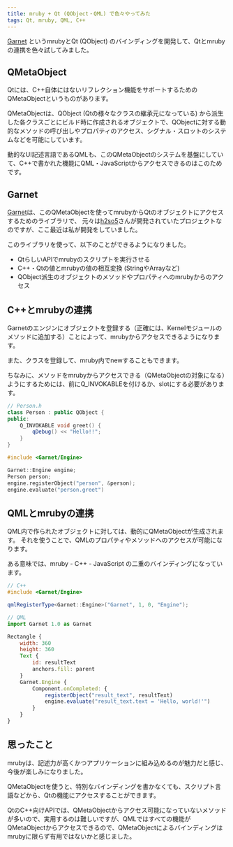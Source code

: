 ```yaml
---
title: mruby + Qt (QObject・QML) で色々やってみた
tags: Qt, mruby, QML, C++
---
```


[Garnet](https://github.com/h2so5/Garnet) というmrubyとQt (QObject) のバインディングを開発して、Qtとmrubyの連携を色々試してみました。

QMetaObject
--------

Qtには、C++自体にはないリフレクション機能をサポートするためのQMetaObjectというものがあります。

QMetaObjectは、QObject (Qtの様々なクラスの継承元になっている) から派生した各クラスごとにビルド時に作成されるオブジェクトで、QObjectに対する動的なメソッドの呼び出しやプロパティのアクセス、シグナル・スロットのシステムなどを可能にしています。

動的なUI記述言語であるQMLも、このQMetaObjectのシステムを基盤にしていて、C++で書かれた機能にQML・JavaScriptからアクセスできるのはこのためです。

Garnet
--------

[Garnet](https://github.com/h2so5/Garnet)は、このQMetaObjectを使ってmrubyからQtのオブジェクトにアクセスするためのライブラリで、
元々は[h2so5](https://github.com/h2so5)さんが開発されていたプロジェクトなのですが、ここ最近は私が開発をしていました。

このライブラリを使って、以下のことができるようになりました。

* QtらしいAPIでmrubyのスクリプトを実行させる
* C++・Qtの値とmrubyの値の相互変換 (StringやArrayなど)
* QObject派生のオブジェクトのメソッドやプロパティへのmrubyからのアクセス

C++とmrubyの連携
--------

Garnetのエンジンにオブジェクトを登録する（正確には、Kernelモジュールのメソッドに追加する）ことによって、mrubyからアクセスできるようになります。

また、クラスを登録して、mruby内でnewすることもできます。

ちなみに、メソッドをmrubyからアクセスできる（QMetaObjectの対象になる）ようにするためには、前にQ_INVOKABLEを付けるか、slotにする必要があります。


```cpp
// Person.h
class Person : public QObject {
public:
    Q_INVOKABLE void greet() {
        qDebug() << "Hello!!";
    }
}
```

```cpp
#include <Garnet/Engine>

Garnet::Engine engine;
Person person;
engine.registerObject("person", &person);
engine.evaluate("person.greet")
```

QMLとmrubyの連携
--------

QML内で作られたオブジェクトに対しては、動的にQMetaObjectが生成されます。
それを使うことで、QMLのプロパティやメソッドへのアクセスが可能になります。

ある意味では、mruby - C++ - JavaScript の二重のバインディングになっています。

```cpp
// C++
#include <Garnet/Engine>

qmlRegisterType<Garnet::Engine>("Garnet", 1, 0, "Engine");
```

```javascript
// QML
import Garnet 1.0 as Garnet

Rectangle {
    width: 360
    height: 360
    Text {
        id: resultText
        anchors.fill: parent
    }
    Garnet.Engine {
        Component.onCompleted: {
            registerObject("result_text", resultText)
            engine.evaluate("result_text.text = 'Hello, world!'")
        }
    }
}
```

思ったこと
--------

mrubyは、記述力が高くかつアプリケーションに組み込めるのが魅力だと感じ、今後が楽しみになりました。

QMetaObjectを使うと、特別なバインディングを書かなくても、スクリプト言語などから、Qtの機能にアクセスすることができます。

QtのC++向けAPIでは、QMetaObjectからアクセス可能になっていないメソッドが多いので、実用するのは難しいですが、QMLではすべての機能がQMetaObjectからアクセスできるので、QMetaObjectによるバインディングはmrubyに限らず有用ではないかと感じました。